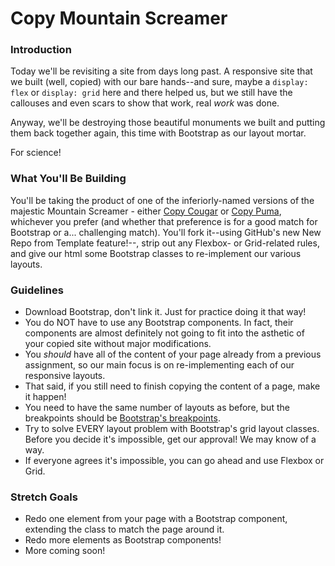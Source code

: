 # Copy Mountain Screamer

### Introduction

Today we'll be revisiting a site from days long past. A responsive site that we built (well, copied) with our bare hands--and sure, maybe a `display: flex` or `display: grid` here and there helped us, but we still have the callouses and even scars to show that work, real _work_ was done.

Anyway, we'll be destroying those beautiful monuments we built and putting them back together again, this time with Bootstrap as our layout mortar.

For science!


### What You'll Be Building

You'll be taking the product of one of the inferiorly-named versions of the majestic Mountain Screamer - either [Copy Cougar](https://github.com/abbreviatedman/copy-cougar) or [Copy Puma](https://github.com/abbreviatedman/copy-puma), whichever you prefer (and whether that preference is for a good match for Bootstrap or a... challenging match). You'll fork it--using GitHub's new New Repo from Template feature!--, strip out any Flexbox- or Grid-related rules, and give our html some Bootstrap classes to re-implement our various layouts.


### Guidelines

* Download Bootstrap, don't link it. Just for practice doing it that way!
* You do NOT have to use any Bootstrap components. In fact, their components are almost definitely not going to fit into the asthetic of your copied site without major modifications.
* You _should_ have all of the content of your page already from a previous assignment, so our main focus is on re-implementing each of our responsive layouts.
* That said, if you still need to finish copying the content of a page, make it happen!
* You need to have the same number of layouts as before, but the breakpoints should be [Bootstrap's breakpoints](https://getbootstrap.com/docs/4.3/layout/overview/#responsive-breakpoints).
* Try to solve EVERY layout problem with Bootstrap's grid layout classes. Before you decide it's impossible, get our approval! We may know of a way.
* If everyone agrees it's impossible, you can go ahead and use Flexbox or Grid.


### Stretch Goals

* Redo one element from your page with a Bootstrap component, extending the class to match the page around it.
* Redo more elements as Bootstrap components!
* More coming soon!